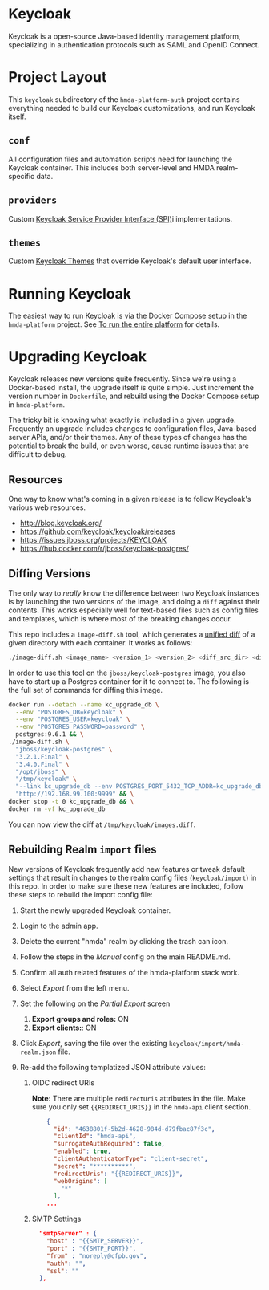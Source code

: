 # Keycloak

Keycloak is a open-source Java-based identity management platform, specializing in
authentication protocols such as SAML and OpenID Connect.


# Project Layout

This `keycloak` subdirectory of the `hmda-platform-auth` project contains everything needed to build
our Keycloak customizations, and run Keycloak itself.

## `conf`
All configuration files and automation scripts need for launching the Keycloak container.
This includes both server-level and HMDA realm-specific data.

## `providers`
Custom [Keycloak Service Provider Interface (SPI)](https://keycloak.gitbooks.io/server-developer-guide/content/v/2.4/topics/providers.html)i
implementations.

## `themes`
Custom [Keycloak Themes](https://keycloak.gitbooks.io/server-developer-guide/content/v/2.4/topics/themes.html)
that override Keycloak's default user interface.


# Running Keycloak

The easiest way to run Keycloak is via the Docker Compose setup in the `hmda-platform` project.
See [To run the entire platform](https://github.com/cfpb/hmda-platform#to-run-the-entire-platform) for details.


# Upgrading Keycloak

Keycloak releases new versions quite frequently.  Since we're using a Docker-based install, the upgrade itself
is quite simple.  Just increment the version number in `Dockerfile`, and rebuild using the Docker Compose setup
in `hmda-platform`.

The tricky bit is knowing what exactly is included in a given upgrade.  Frequently an upgrade includes changes
to configuration files, Java-based server APIs, and/or their themes.  Any of these types of changes has the
potential to break the build, or even worse, cause runtime issues that are difficult to debug.

## Resources

One way to know what's coming in a given release is to follow Keycloak's various web resources.

* http://blog.keycloak.org/
* https://github.com/keycloak/keycloak/releases
* https://issues.jboss.org/projects/KEYCLOAK
* https://hub.docker.com/r/jboss/keycloak-postgres/

## Diffing Versions

The only way to _really_ know the difference between two Keycloak instances is by launching 
the two versions of the image, and doing a `diff` against their contents.  This works especially
well for text-based files such as config files and templates, which is where most of the breaking
changes occur.

This repo includes a `image-diff.sh` tool, which generates a [unified diff](https://en.wikipedia.org/wiki/Diff_utility#Unified_format)
of a given directory with each container.  It works as follows:

```bash
./image-diff.sh <image_name> <version_1> <version_2> <diff_src_dir> <diff_dest_dir> [docker_run_opts] [container_up_url]
```

In order to use this tool on the `jboss/keycloak-postgres` image, you also have to start up a Postgres container
for it to connect to.  The following is the full set of commands for diffing this image.

```bash
docker run --detach --name kc_upgrade_db \
  --env "POSTGRES_DB=keycloak" \
  --env "POSTGRES_USER=keycloak" \
  --env "POSTGRES_PASSWORD=password" \
  postgres:9.6.1 && \
./image-diff.sh \
  "jboss/keycloak-postgres" \
  "3.2.1.Final" \
  "3.4.0.Final" \
  "/opt/jboss" \
  "/tmp/keycloak" \
  "--link kc_upgrade_db --env POSTGRES_PORT_5432_TCP_ADDR=kc_upgrade_db --publish 9999:8080" \
  "http://192.168.99.100:9999" && \
docker stop -t 0 kc_upgrade_db && \
docker rm -vf kc_upgrade_db
```

You can now view the diff at `/tmp/keycloak/images.diff`.

## Rebuilding Realm `import` files
New versions of Keycloak frequently add new features or tweak default settings
that result in changes to the realm config files (`keycloak/import`) in this repo.
In order to make sure these new features are included, follow these steps to 
rebuild the import config file:

1. Start the newly upgraded Keycloak container.
1. Login to the admin app.
1. Delete the current "hmda" realm by clicking the trash can icon.
1. Follow the steps in the _Manual_ config on the main README.md.
1. Confirm all auth related features of the hmda-platform stack work.
1. Select _Export_ from the left menu.
1. Set the following on the _Partial Export_ screen
    1. **Export groups and roles:** ON
    1. **Export clients:**: ON
1. Click _Export_, saving the file over the existing
    `keycloak/import/hmda-realm.json` file.
1. Re-add the following templatized JSON attribute values:

    1. OIDC redirect URIs

        **Note:** There are multiple `redirectUris` attributes
        in the file.  Make sure you only set `{{REDIRECT_URIS}}`
        in the `hmda-api` client section.

        ```json
            {
              "id": "4638801f-5b2d-4628-984d-d79fbac87f3c",
              "clientId": "hmda-api",
              "surrogateAuthRequired": false,
              "enabled": true,
              "clientAuthenticatorType": "client-secret",
              "secret": "**********",
              "redirectUris": "{{REDIRECT_URIS}}",
              "webOrigins": [
                "*"
              ],
            ...
        ```

    1. SMTP Settings

        ```json
          "smtpServer" : {
            "host" : "{{SMTP_SERVER}}",
            "port" : "{{SMTP_PORT}}",
            "from" : "noreply@cfpb.gov",
            "auth": "",
            "ssl": ""
          },
        ```

